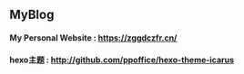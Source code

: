 ﻿## MyBlog

#### My Personal Website : https://zggdczfr.cn/

#### hexo主题 : http://github.com/ppoffice/hexo-theme-icarus